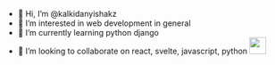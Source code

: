 - 👋 Hi, I’m @kalkidanyishakz
- 👀 I’m interested in web development in general
- 🌱 I’m currently learning python django
- 💞️ I’m looking to collaborate on react, svelte, javascript, python
  <img src="https://upload.wikimedia.org/wikipedia/commons/8/82/Telegram_logo.svg" width="30">


<!---
kalkidanyishakz/kalkidanyishakz is a ✨ special ✨ repository because its `README.md` (this file) appears on your GitHub profile.
You can click the Preview link to take a look at your changes.
--->
